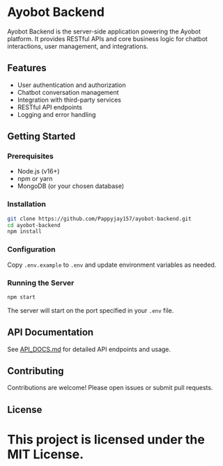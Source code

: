 
# Ayobot Backend

Ayobot Backend is the server-side application powering the Ayobot platform. It provides RESTful APIs and core business logic for chatbot interactions, user management, and integrations.

## Features

- User authentication and authorization
- Chatbot conversation management
- Integration with third-party services
- RESTful API endpoints
- Logging and error handling

## Getting Started

### Prerequisites

- Node.js (v16+)
- npm or yarn
- MongoDB (or your chosen database)

### Installation

```bash
git clone https://github.com/Pappyjay157/ayobot-backend.git
cd ayobot-backend
npm install
```

### Configuration

Copy `.env.example` to `.env` and update environment variables as needed.

### Running the Server

```bash
npm start
```

The server will start on the port specified in your `.env` file.

## API Documentation

See [API_DOCS.md](API_DOCS.md) for detailed API endpoints and usage.

## Contributing

Contributions are welcome! Please open issues or submit pull requests.

## License

This project is licensed under the MIT License.
=======
